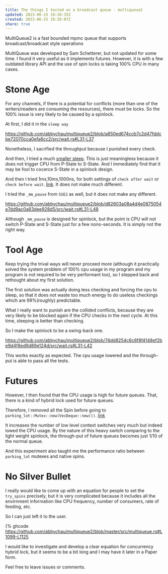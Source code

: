 ```yaml
---  
title: The things I tested on a broadcast queue - multiqueue2  
updated: 2023-06-25 19:28:35Z  
created: 2023-06-25 19:28:07Z  
share: true  
---  
```

  
MultiQueue2 is a fast bounded mpmc queue that supports broadcast/broadcast style operations  
  
MultiQueue was developed by Sam Schetterer, but not updated for some time. I found it very useful as it implements futures. However, it is with a few outdated library API and the use of spin locks is taking 100% CPU in many cases.  
  
# Stone Age  
For any channels, if there is a potential for conflicts (more than one of the writers/readers are consuming the resources), there must be locks. So the 100% issue is very likely to be caused by a spinlock.  
  
At first, I did it in the `sleep way`  
  
https://github.com/abbychau/multiqueue2/blob/a850ed674ccb7c2d47fddcbe72070cca0efa6cc2/src/wait.rs#L31-L37  
  
Nonetheless, I sacrified the throughput because I punished every check.  
  
And then, I tried a much [smaller sleep](https://github.com/abbychau/multiqueue2/commit/67ff0f3dc8e33467125a7fe6b5a57b25747678eb). This is just meaningless because it does not trigger CPU from P-State to S-State. And I immediately find that it may be fool to cocerce S-State in a spinlock design.  
  
And then I tried 1ms,10ms,1000ns, for both settings of `check after wait` or `check before wait`. [link](https://github.com/abbychau/multiqueue2/commit/d3c9403762a34bbe11642419f66658844ec4d75d). It does not make much different.  
  
I tried the `_mm_pause` from `SSE2` as well, but it does not make any different.   
  
https://github.com/abbychau/multiqueue2/blob/d82603a08a4d4e0875054e7dd9ac0a63dee928d5/src/wait.rs#L31-L48  
  
Although `_mm_pause` is designed for spinlock, but the point is CPU will not switch P-State and S-State just for a few nono-seconds. It is simply not the right way.  
  
# Tool Age  
Keep trying the trival ways will never proceed more (although it practically solved the system problem of 100% cpu usage in my program and my program is not required to be very performant too), so I stepped back and rethought about my first solution.  
  
The first solution was actually doing less checking and forcing the cpu to sleep, so that it does not waste too much energy to do useless checkings which are 99%(roughly) predictable.  
  
What I really want to punish are the collided conflicts, because they are very likely to be blocked again if the CPU checks in the next cycle. At this time, sleeping is better than checking.  
  
So I make the spinlock to be a swing-back one.  
  
https://github.com/abbychau/multiqueue2/blob/74dd8254c6c6f8f4148ef2be9d4f8ed9d89e124d/src/wait.rs#L31-L42  
  
This works exactly as expected. The cpu usage lowered and the through-put is able to pass all the tests.  
  
# Futures  
However, I then found that the CPU usage is high for future queues. That, there is a kind of hybrid lock used for future queues.   
  
Therefore, I removed all the Spin before going to `parking_lot::Mutex::new(VecDeque::new())`. [link](https://github.com/abbychau/multiqueue2/commit/f311c7c02c392a656df85d662f8b3c1048536457)  
  
It increases the number of low level context switches very much but indeed lowed the CPU usage. By the nature of this heavy switch comparing to the light weight spinlock, the through-put of future queues becomes just 1/10 of the normal queue.  
  
And this experiment also taught me the performance ratio between `parking_lot` mutexes and native spins.  
  
# No Silver Bullet  
I really would like to come up with an equation for people to set the `try_spins` precisely, but it is very complicated because it includes all the envirnment information like CPU frequency, number of consumers, rate of feeding, etc.  
  
So I can just left it to the user.  
  
{% ghcode https://github.com/abbychau/multiqueue2/blob/master/src/multiqueue.rs#L1099-L1125  
  
I would like to investigate and develop a clear equation for concurrency hybrid lock, but it seems to be a bit long and I may have it later in a Paper form.  
  
Feel free to leave issues or comments.